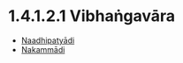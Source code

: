# 1.4.1.2.1 Vibhaṅgavāra

* [Naadhipatyādi](1.4.1.2.1/Naadhipatyadi.md)
* [Nakammādi](1.4.1.2.1/Nakammadi.md)
